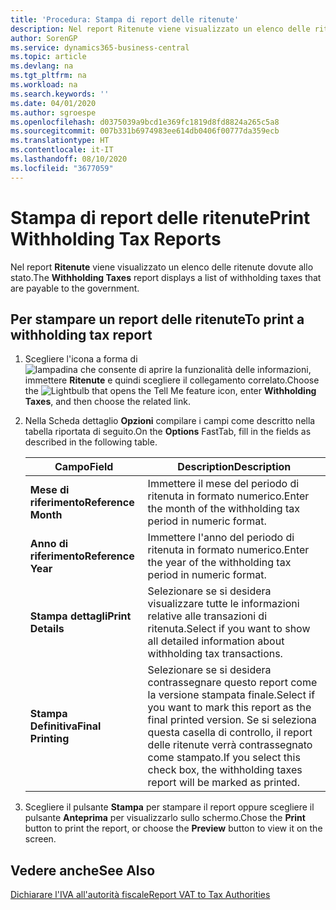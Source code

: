 ```yaml
---
title: 'Procedura: Stampa di report delle ritenute'
description: Nel report Ritenute viene visualizzato un elenco delle ritenute dovute allo stato.
author: SorenGP
ms.service: dynamics365-business-central
ms.topic: article
ms.devlang: na
ms.tgt_pltfrm: na
ms.workload: na
ms.search.keywords: ''
ms.date: 04/01/2020
ms.author: sgroespe
ms.openlocfilehash: d0375039a9bcd1e369fc1819d8fd8824a265c5a8
ms.sourcegitcommit: 007b331b6974983ee614db0406f00777da359ecb
ms.translationtype: HT
ms.contentlocale: it-IT
ms.lasthandoff: 08/10/2020
ms.locfileid: "3677059"
---
```

# <a name="print-withholding-tax-reports"></a><span data-ttu-id="438d1-103">Stampa di report delle ritenute</span><span class="sxs-lookup"><span data-stu-id="438d1-103">Print Withholding Tax Reports</span></span>
<span data-ttu-id="438d1-104">Nel report **Ritenute** viene visualizzato un elenco delle ritenute dovute allo stato.</span><span class="sxs-lookup"><span data-stu-id="438d1-104">The **Withholding Taxes** report displays a list of withholding taxes that are payable to the government.</span></span>  

## <a name="to-print-a-withholding-tax-report"></a><span data-ttu-id="438d1-105">Per stampare un report delle ritenute</span><span class="sxs-lookup"><span data-stu-id="438d1-105">To print a withholding tax report</span></span>  

1.  <span data-ttu-id="438d1-106">Scegliere l'icona a forma di ![lampadina che consente di aprire la funzionalità delle informazioni](../../media/ui-search/search_small.png "Informazioni sull'operazione che si desidera eseguire"), immettere **Ritenute** e quindi scegliere il collegamento correlato.</span><span class="sxs-lookup"><span data-stu-id="438d1-106">Choose the ![Lightbulb that opens the Tell Me feature](../../media/ui-search/search_small.png "Tell me what you want to do") icon, enter **Withholding Taxes**, and then choose the related link.</span></span>  
2.  <span data-ttu-id="438d1-107">Nella Scheda dettaglio **Opzioni** compilare i campi come descritto nella tabella riportata di seguito.</span><span class="sxs-lookup"><span data-stu-id="438d1-107">On the **Options** FastTab, fill in the fields as described in the following table.</span></span>  

    |<span data-ttu-id="438d1-108">Campo</span><span class="sxs-lookup"><span data-stu-id="438d1-108">Field</span></span>|<span data-ttu-id="438d1-109">Description</span><span class="sxs-lookup"><span data-stu-id="438d1-109">Description</span></span>|  
    |---------------------------------|---------------------------------------|  
    |<span data-ttu-id="438d1-110">**Mese di riferimento**</span><span class="sxs-lookup"><span data-stu-id="438d1-110">**Reference Month**</span></span>|<span data-ttu-id="438d1-111">Immettere il mese del periodo di ritenuta in formato numerico.</span><span class="sxs-lookup"><span data-stu-id="438d1-111">Enter the month of the withholding tax period in numeric format.</span></span>|  
    |<span data-ttu-id="438d1-112">**Anno di riferimento**</span><span class="sxs-lookup"><span data-stu-id="438d1-112">**Reference Year**</span></span>|<span data-ttu-id="438d1-113">Immettere l'anno del periodo di ritenuta in formato numerico.</span><span class="sxs-lookup"><span data-stu-id="438d1-113">Enter the year of the withholding tax period in numeric format.</span></span>|  
    |<span data-ttu-id="438d1-114">**Stampa dettagli**</span><span class="sxs-lookup"><span data-stu-id="438d1-114">**Print Details**</span></span>|<span data-ttu-id="438d1-115">Selezionare se si desidera visualizzare tutte le informazioni relative alle transazioni di ritenuta.</span><span class="sxs-lookup"><span data-stu-id="438d1-115">Select if you want to show all detailed information about withholding tax transactions.</span></span>|  
    |<span data-ttu-id="438d1-116">**Stampa Definitiva**</span><span class="sxs-lookup"><span data-stu-id="438d1-116">**Final Printing**</span></span>|<span data-ttu-id="438d1-117">Selezionare se si desidera contrassegnare questo report come la versione stampata finale.</span><span class="sxs-lookup"><span data-stu-id="438d1-117">Select if you want to mark this report as the final printed version.</span></span> <span data-ttu-id="438d1-118">Se si seleziona questa casella di controllo, il report delle ritenute verrà contrassegnato come stampato.</span><span class="sxs-lookup"><span data-stu-id="438d1-118">If you select this check box, the withholding taxes report will be marked as printed.</span></span>|  

3.  <span data-ttu-id="438d1-119">Scegliere il pulsante **Stampa** per stampare il report oppure scegliere il pulsante **Anteprima** per visualizzarlo sullo schermo.</span><span class="sxs-lookup"><span data-stu-id="438d1-119">Chose the **Print** button to print the report, or choose the **Preview** button to view it on the screen.</span></span>  

## <a name="see-also"></a><span data-ttu-id="438d1-120">Vedere anche</span><span class="sxs-lookup"><span data-stu-id="438d1-120">See Also</span></span>  
 [<span data-ttu-id="438d1-121">Dichiarare l'IVA all'autorità fiscale</span><span class="sxs-lookup"><span data-stu-id="438d1-121">Report VAT to Tax Authorities</span></span>](../../finance-how-report-vat.md)
